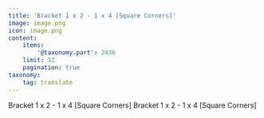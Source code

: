 ```yaml
---
title: 'Bracket 1 x 2 - 1 x 4 [Square Corners]'
image: image.png
icon: image.png
content:
    items:
        '@taxonomy.part': 2436
    limit: 12
    pagination: true
taxonomy:
    tag: translate
---
```


Bracket 1 x 2 - 1 x 4 [Square Corners]
Bracket 1 x 2 - 1 x 4 [Square Corners]
